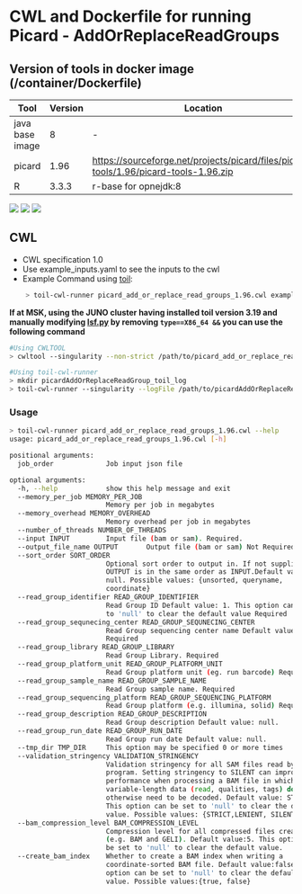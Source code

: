 # CWL and Dockerfile for running Picard - AddOrReplaceReadGroups

## Version of tools in docker image (/container/Dockerfile)

| Tool	| Version	| Location	|
|---	|---	|---	|
| java base image  	| 8 	|   -	|
| picard  	| 1.96  	|  https://sourceforge.net/projects/picard/files/picard-tools/1.96/picard-tools-1.96.zip	|
| R 	| 3.3.3	|  r-base for opnejdk:8	|

[![](https://images.microbadger.com/badges/image/mskcc/picard_1.96:0.1.0.svg)](https://microbadger.com/images/mskcc/picard_1.96:0.1.0 "Get your own image badge on microbadger.com") [![](https://images.microbadger.com/badges/version/mskcc/picard_1.96:0.1.0.svg)](https://microbadger.com/images/mskcc/picard_1.96:0.1.0 "Get your own version badge on microbadger.com") [![](https://images.microbadger.com/badges/license/mskcc/picard_1.96:0.1.0.svg)](https://microbadger.com/images/mskcc/picard_1.96:0.1.0 "Get your own license badge on microbadger.com")

## CWL

- CWL specification 1.0
- Use example_inputs.yaml to see the inputs to the cwl
- Example Command using [toil](https://toil.readthedocs.io):

```bash
    > toil-cwl-runner picard_add_or_replace_read_groups_1.96.cwl example_inputs.yaml
```

**If at MSK, using the JUNO cluster having installed toil version 3.19 and manually modifying [lsf.py](https://github.com/DataBiosphere/toil/blob/releases/3.19.0/src/toil/batchSystems/lsf.py#L170) by removing `type==X86_64 &&` you can use the following command**

```bash
#Using CWLTOOL
> cwltool --singularity --non-strict /path/to/picard_add_or_replace_read_groups_1.96/picard_add_or_replace_read_groups_1.96.cwl /path/to/inputs.yaml

#Using toil-cwl-runner
> mkdir picardAddOrReplaceReadGroup_toil_log
> toil-cwl-runner --singularity --logFile /path/to/picardAddOrReplaceReadGroup_toil_log/cwltoil.log  --jobStore /path/to/picardAddOrReplaceReadGroup_jobStore --batchSystem lsf --workDir /path/to picardAddOrReplaceReadGroup_toil_log --outdir . --writeLogs /path/to/picardAddOrReplaceReadGroup_toil_log --logLevel DEBUG --stats --retryCount 2 --disableCaching --maxLogFileSize 20000000000 /path/to/picard_add_or_replace_read_groups_1.96/picard_add_or_replace_read_groups_1.96.cwl /path/to/inputs.yaml > picardAddOrReplaceReadGroup_toil.stdout 2> picardAddOrReplaceReadGroup_toil.stderr &
```

### Usage

```bash
> toil-cwl-runner picard_add_or_replace_read_groups_1.96.cwl --help
usage: picard_add_or_replace_read_groups_1.96.cwl [-h]

positional arguments:
  job_order             Job input json file

optional arguments:
  -h, --help            show this help message and exit
  --memory_per_job MEMORY_PER_JOB
                        Memory per job in megabytes
  --memory_overhead MEMORY_OVERHEAD
                        Memory overhead per job in megabytes
  --number_of_threads NUMBER_OF_THREADS
  --input INPUT         Input file (bam or sam). Required.
  --output_file_name OUTPUT       Output file (bam or sam) Not Required.
  --sort_order SORT_ORDER
                        Optional sort order to output in. If not supplied
                        OUTPUT is in the same order as INPUT.Default value:
                        null. Possible values: {unsorted, queryname,
                        coordinate}
  --read_group_identifier READ_GROUP_IDENTIFIER
                        Read Group ID Default value: 1. This option can be set
                        to 'null' to clear the default value Required
  --read_group_sequnecing_center READ_GROUP_SEQUNECING_CENTER
                        Read Group sequencing center name Default value: null.
                        Required
  --read_group_library READ_GROUP_LIBRARY
                        Read Group Library. Required
  --read_group_platform_unit READ_GROUP_PLATFORM_UNIT
                        Read Group platform unit (eg. run barcode) Required.
  --read_group_sample_name READ_GROUP_SAMPLE_NAME
                        Read Group sample name. Required
  --read_group_sequencing_platform READ_GROUP_SEQUENCING_PLATFORM
                        Read Group platform (e.g. illumina, solid) Required.
  --read_group_description READ_GROUP_DESCRIPTION
                        Read Group description Default value: null.
  --read_group_run_date READ_GROUP_RUN_DATE
                        Read Group run date Default value: null.
  --tmp_dir TMP_DIR     This option may be specified 0 or more times
  --validation_stringency VALIDATION_STRINGENCY
                        Validation stringency for all SAM files read by this
                        program. Setting stringency to SILENT can improve
                        performance when processing a BAM file in which
                        variable-length data (read, qualities, tags) do not
                        otherwise need to be decoded. Default value: STRICT.
                        This option can be set to 'null' to clear the default
                        value. Possible values: {STRICT,LENIENT, SILENT}
  --bam_compression_level BAM_COMPRESSION_LEVEL
                        Compression level for all compressed files created
                        (e.g. BAM and GELI). Default value:5. This option can
                        be set to 'null' to clear the default value.
  --create_bam_index    Whether to create a BAM index when writing a
                        coordinate-sorted BAM file. Default value:false. This
                        option can be set to 'null' to clear the default
                        value. Possible values:{true, false}
```

